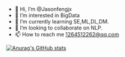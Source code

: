 - 👋 Hi, I’m @Jasonfengjx
- 👀 I’m interested in BigData
- 🌱 I’m currently learning SE,ML,DL,DM.
- 💞️ I’m looking to collaborate on NLP.
- 📫 How to reach me 1264512262@qq.com

<!---
Jasonfengjx/Jasonfengjx is a ✨ special ✨ repository because its `README.md` (this file) appears on your GitHub profile.
You can click the Preview link to take a look at your changes.
--->
[![Anurag's GitHub stats](https://github-readme-stats.vercel.app/api?username=anuraghazra)](https://github.com/anuraghazra/github-readme-stats)

